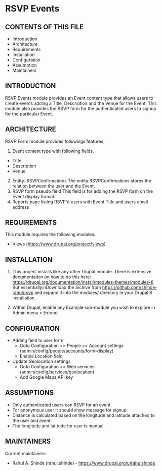 RSVP Events
====

CONTENTS OF THIS FILE
---------------------   
* Introduction
* Architecture
* Requirements
* Installation
* Configuration
* Assumption
* Maintainers

INTRODUCTION
------------

RSVP Events module provides an Event content type that allows users to create events adding a Title, Description and 
the Venue for the Event. This module also provides the RSVP form for the authenticated users to signup for 
the particular Event. 


ARCHITECTURE
------------
RSVP Form module provides followings features,
1. Event content type with following fields,
* Title
* Description
* Venue
2. Entity: RSVPConfirmations 
The entity RSVPConfirmations stores the relation between the user and the Event.
3. RSVP form pseudo field
This field is for adding the RSVP form on the Event display format.
4. Reports page listing RSVP'd users with Event Title and users email address


REQUIREMENTS	
------------

This module requires the following modules:
* Views (https://www.drupal.org/project/views)


INSTALLATION
------------

1. This project installs like any other Drupal module. There is extensive
documentation on how to do this here:
https://drupal.org/documentation/install/modules-themes/modules-8 
But essentially:nDownload the archive from https://github.com/shinde-rahul/rsvp and expand it into the modules/ 
directory in your Drupal 8 installation.

2. Within Drupal, enable any Example sub-module you wish to explore in Admin
menu > Extend.


CONFIGURATION
-------------

* Adding field to user form
    - Goto Configuration >> People >> Account settings (admin/config/people/accounts/form-display)
    - Enable Location field
* Update Geolocation settings
    - Goto Configuration >> Web services (admin/config/services/geolocation)
    - Add Google Maps API key


ASSUMPTIONS
-----------

* Only authenticated users can RSVP for an event.
* For anonymous user it should show message for signup.
* Distance is calculated based on the longitude and latitude attached to the user and event.
* The longitude and latitude for user is manual.



MAINTAINERS
-----------

Current maintainers:
* Rahul A. Shinde (rahul.shinde) - https://www.drupal.org/u/rahulshinde
